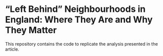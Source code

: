 # “Left Behind” Neighbourhoods in England: Where They Are and Why They Matter

This repository contains the code to replicate the analysis presented in the article.
